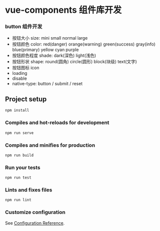 # vue-components 组件库开发


### button 组件开发

+ 按钮大小 size: mini small normal large
+ 按钮颜色 color: red(danger) orange(warning) green(success) gray(info) blue(primary) yellow cyan  purple
+ 按钮颜色程度 shade: dark(深色) light(浅色)
+ 按钮形状 shape: round(圆角) circle(圆形) block(块级) text(文字)
+ 按钮图标 icon
+ loading
+ disable
+ native-type: button / submit / reset

## Project setup
```
npm install
```

### Compiles and hot-reloads for development
```
npm run serve
```

### Compiles and minifies for production
```
npm run build
```

### Run your tests
```
npm run test
```

### Lints and fixes files
```
npm run lint
```

### Customize configuration
See [Configuration Reference](https://cli.vuejs.org/config/).
